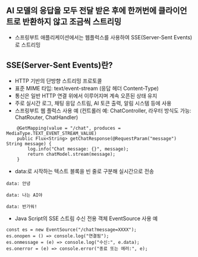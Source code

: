 
## AI 모델의 응답을 모두 전달 받은 후에 한꺼번에 클라이언트로 반환하지 않고 조금씩 스트리밍
- 스프링부트 애플리케이션에서는 웹플럭스를 사용하여 SSE(Server-Sent Events)로 스트리밍
## SSE(Server-Sent Events)란?
- HTTP 기반의 단방향 스트리밍 프로토콜
- 표준 MIME 타입: text/event-stream (응답 헤더 Content-Type)
- 통신은 일반 HTTP 연결 위에서 이루어지며 계속 오픈된 상태 유지
- 주로 실시간 로그, 채팅 응답 스트림, AI 토큰 출력, 알림 시스템 등에 사용
- 스프링부트 웹 플럭스 사용 예 (컨트롤러 예: ChatController, 라우터 방식도 가능: ChatRouter, ChatHandler)
```declarative
    @GetMapping(value = "/chat", produces = MediaType.TEXT_EVENT_STREAM_VALUE)
    public Flux<String> getChatResponse(@RequestParam("message") String message) {
        log.info("Chat message: {}", message);
        return chatModel.stream(message);
    }
```
- data:로 시작하는 텍스트 블록을 빈 줄로 구분해 실시간으로 전송
```declarative
data: 안녕

data: 나는 AI야

data: 반가워!
```
- Java Script의 SSE 스트림 수신 전용 객체 EventSource 사용 예
```declarative
const es = new EventSource("/chat?message=XXXX");
es.onopen = () => console.log("연결됨");
es.onmessage = (e) => console.log("수신:", e.data);
es.onerror = (e) => console.error("종료 또는 에러:", e);
```